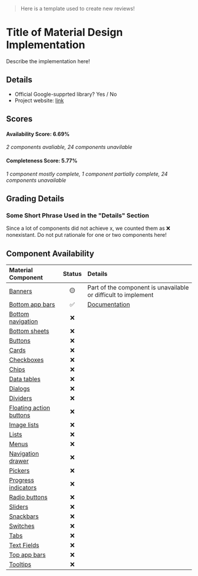 > Here is a template used to create new reviews!

# Title of Material Design Implementation
Describe the implementation here!

## Details

- Official Google-supprted library? Yes / No
- Project website: [link](https://google.com)

## Scores
#### Availability Score: 6.69%

_2 components avaliable, 24 components unavilable_

#### Completeness Score: 5.77%

_1 component mostly complete, 1 component partially complete, 24 components unavailable_

## Grading Details

### Some Short Phrase Used in the "Details" Section
Since a lot of components did not achieve x, we counted them as ❌ nonexistant.
Do not put rationale for one or two components here!

## Component Availability

| Material Component | Status | Details |
| :---               | :---:  |:--      |
|[Banners](https://material.io/components/banners)|🟡| Part of the component is unavailable or difficult to implement|
|[Bottom app bars](https://material.io/components/app-bars-bottom)|✅| [Documentation](https://google.com)|
|[Bottom navigation](https://material.io/components/bottom-navigation)|❌|
|[Bottom sheets](https://material.io/components/sheets-bottom)|❌|
|[Buttons](https://material.io/components/buttons)|❌|
|[Cards](https://material.io/components/cards)|❌|
|[Checkboxes](https://material.io/components/selection-controls#checkboxes)|❌|
|[Chips](https://material.io/components/chips)|❌|
|[Data tables](https://material.io/components/data-tables)|❌|
|[Dialogs](https://material.io/components/dialogs)|❌|
|[Dividers](https://material.io/components/dividers)|❌|
|[Floating action buttons](https://material.io/components/buttons-floating-action-button)|❌|
|[Image lists](https://material.io/components/image-lists)|❌|
|[Lists](https://material.io/components/lists)|❌|
|[Menus](https://material.io/components/menus)|❌|
|[Navigation drawer](https://material.io/components/navigation-drawer)|❌|
|[Pickers](https://material.io/components/pickers)|❌|
|[Progress indicators](https://material.io/components/progress-indicators)|❌|
|[Radio buttons](https://material.io/components/selection-controls#radio-buttons)|❌|
|[Sliders](https://material.io/components/sliders)|❌|
|[Snackbars](https://material.io/components/snackbars)|❌|
|[Switches](https://material.io/components/selection-controls#switches)|❌|
|[Tabs](https://material.io/components/tabs)|❌|
|[Text Fields](https://material.io/components/text-fields)|❌|
|[Top app bars](https://material.io/components/app-bars-top)|❌|
|[Tooltips](https://material.io/components/tooltips)|❌|
